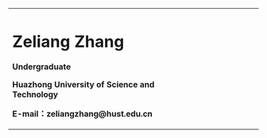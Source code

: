 <div>
<table border="0">
  <tr>
    <td>
      <h1>Zeliang Zhang</h1>
      <p><b>Undergraduate</b></p>
      <p><b>Huazhong University of Science and Technology</b></p>
      <p><b>E-mail：zeliangzhang@hust.edu.cn</b></p>
    </td>
    <td width="25%">
    </td>
  </tr>
</table>
</div>
